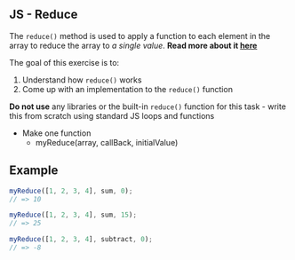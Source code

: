 ## JS - Reduce

The `reduce()` method is used to apply a function to each element in the array to reduce the array to *a single value*. **Read more about it [here](https://developer.mozilla.org/en-US/docs/Web/JavaScript/Reference/Global_Objects/Array/reduce)**


The goal of this exercise is to:
1. Understand how `reduce()` works
2. Come up with an implementation to the `reduce()` function

**Do not use** any libraries or the built-in `reduce()` function for this task - write this from scratch using standard JS loops and functions

- Make one function
  - myReduce(array, callBack, initialValue)

## Example

```js
myReduce([1, 2, 3, 4], sum, 0);
// => 10

myReduce([1, 2, 3, 4], sum, 15);
// => 25

myReduce([1, 2, 3, 4], subtract, 0);
// => -8
```